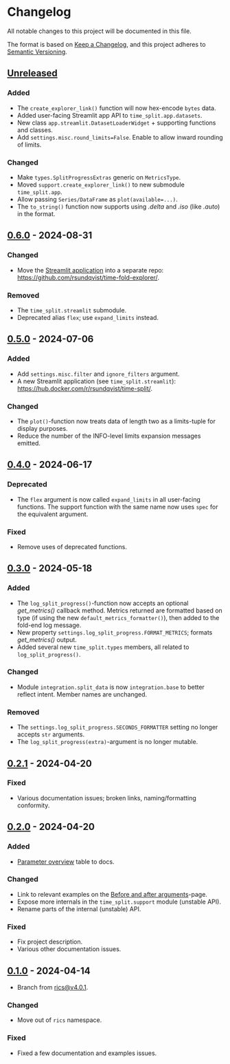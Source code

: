 # Changelog

All notable changes to this project will be documented in this file.

The format is based on [Keep a Changelog](https://keepachangelog.com/en/1.0.0/),
and this project adheres to [Semantic Versioning](https://semver.org/spec/v2.0.0.html).

## [Unreleased]

### Added
- The `create_explorer_link()` function will now hex-encode `bytes` data.
- Added user-facing Streamlit app API to `time_split.app.datasets`.
- New class `app.streamlit.DatasetLoaderWidget` + supporting functions and classes.
- Add `settings.misc.round_limits=False`. Enable to allow inward rounding of limits.

### Changed
- Make `types.SplitProgressExtras` generic on `MetricsType`.
- Moved `support.create_explorer_link()` to new submodule `time_split.app`.
- Allow passing `Series/DataFrame` as `plot(available=...)`.
- The `to_string()` function now supports using _.delta_ and _.iso_ (like _.auto_) in the format.

## [0.6.0] - 2024-08-31

### Changed
- Move the [Streamlit application](https://time-split.streamlit.app/) into a 
  separate repo: https://github.com/rsundqvist/time-fold-explorer/.

### Removed
- The `time_split.streamlit` submodule.
- Deprecated alias `flex`; use `expand_limits` instead.

## [0.5.0] - 2024-07-06

### Added
- Add `settings.misc.filter` and `ignore_filters` argument.
- A new Streamlit application (see `time_split.streamlit`): https://hub.docker.com/r/rsundqvist/time-split/.

### Changed
- The `plot()`-function now treats data of length two as a limits-tuple for display purposes.
- Reduce the number of the INFO-level limits expansion messages emitted.

## [0.4.0] - 2024-06-17

### Deprecated
- The `flex` argument is now called `expand_limits` in all user-facing functions. The support function with the same 
  name now uses `spec` for the equivalent argument.

### Fixed
- Remove uses of deprecated functions.

## [0.3.0] - 2024-05-18

### Added
- The `log_split_progress()`-function now accepts an optional _get_metrics()_ callback method. Metrics returned are 
  formatted based on type (if using the new `default_metrics_formatter()`), then added to the fold-end log message.
- New property `settings.log_split_progress.FORMAT_METRICS`; formats _get_metrics()_ output.
- Added several new `time_split.types` members, all related to `log_split_progress()`.

### Changed
- Module `integration.split_data` is now `integration.base` to better reflect intent. Member names are unchanged.

### Removed
- The `settings.log_split_progress.SECONDS_FORMATTER` setting no longer accepts `str` arguments.
- The `log_split_progress(extra)`-argument is no longer mutable.

## [0.2.1] - 2024-04-20

### Fixed
- Various documentation issues; broken links, naming/formatting conformity.

## [0.2.0] - 2024-04-20

### Added
* [Parameter overview](https://time-split.readthedocs.io/en/latest/guide/parameters.html) table to docs.

### Changed
* Link to relevant examples on the
  [Before and after arguments](https://time-split.readthedocs.io/en/latest/guide/spans.html)-page.
* Expose more internals in the `time_split.support` module (unstable API).
* Rename parts of the internal (unstable) API.

### Fixed
* Fix project description.
* Various other documentation issues.

## [0.1.0] - 2024-04-14

* Branch from [rics@v4.0.1](https://github.com/rsundqvist/rics/blob/v4.0.1/CHANGELOG.md).

### Changed
* Move out of `rics` namespace.

### Fixed
* Fixed a few documentation and examples issues.

[Unreleased]: https://github.com/rsundqvist/time-split/compare/v0.6.0...HEAD
[0.6.0]: https://github.com/rsundqvist/time-split/compare/v0.5.0...v0.6.0
[0.5.0]: https://github.com/rsundqvist/time-split/compare/v0.4.0...v0.5.0
[0.4.0]: https://github.com/rsundqvist/time-split/compare/v0.3.0...v0.4.0
[0.3.0]: https://github.com/rsundqvist/time-split/compare/v0.2.1...v0.3.0
[0.2.1]: https://github.com/rsundqvist/time-split/compare/v0.2.0...v0.2.1
[0.2.0]: https://github.com/rsundqvist/time-split/compare/v0.1.0...v0.2.0
[0.1.0]: https://github.com/rsundqvist/time-split/compare/v0.0.0...v0.1.0
